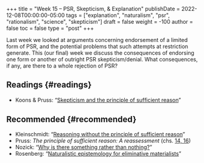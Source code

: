 +++
title = "Week 15 – PSR, Skepticism, & Explanation"
publishDate = 2022-12-08T00:00:00-05:00
tags = ["explanation", "naturalism", "psr", "rationalism", "science", "skepticism"]
draft = false
weight = -100
author = false
toc = false
type = "post"
+++

Last week we looked at arguments concerning endorsement of a limited form of PSR, and the potential problems that such attempts at restriction generate. This (our final) week we discuss the consequences of endorsing one form or another of outright PSR skepticism/denial. What consequences, if any, are there to a whole rejection of PSR?


## Readings {#readings}

-   Koons &amp; Pruss: &ldquo;[Skepticism and the principle of sufﬁcient reason](https://link.springer.com/article/10.1007/s11098-020-01482-3)&rdquo;


## Recommended {#recommended}

-   Kleinschmidt: &ldquo;[Reasoning without the principle of sufficient reason](/materials/readings/kleinschmidt-psr-reasoning.pdf)&rdquo;
-   Pruss: _The principle of sufficient reason: A reassessment_ (chs. [14, 16](/materials/readings/pruss-psr-reasonable.pdf))
-   Nozick: &ldquo;[Why is there something rather than nothing?](/materials/readings/nozick-metaphysics.pdf)&rdquo;
-   Rosenberg: &ldquo;[Naturalistic epistemology for eliminative materialists](https://www.jstor.org/stable/2653675)&rdquo;

